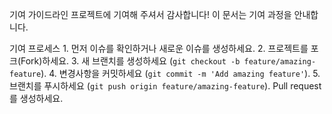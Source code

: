  기여  가이드라인
프로젝트에  기여해  주셔서  감사합니다! 이  문서는  기여  과정을  안내합니다.

기여 프로세스
	1. 먼저  이슈를  확인하거나  새로운  이슈를  생성하세요.
	2. 프로젝트를  포크(Fork)하세요.
	3. 새  브랜치를  생성하세요  (`git checkout -b feature/amazing-feature`).
	4. 변경사항을  커밋하세요  (`git commit -m 'Add amazing feature'`).
	5. 브랜치를  푸시하세요  (`git push origin feature/amazing-feature`).
Pull request를  생성하세요.
